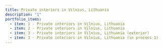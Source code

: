 ```yaml
---
title: Private interiors in Vilnius, Lithuania
description: "1"
portfolio_items:
  - item: 1 - Private interiors in Vilnius, Lithuania
  - item: 2 - Private interiors in Vilnius, Lithuania
  - item: 3 - Private interiors in Vilnius, Lithuania (exterior)
  - item: 3 - Private interiors in Vilnius, Lithuania (in process 1)
---
```


